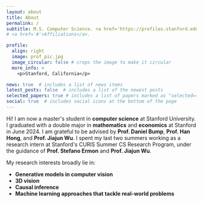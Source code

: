 ```yaml
---
layout: about
title: About
permalink: /
subtitle: M.S. Computer Science. <a href='https://profiles.stanford.edu/linan-zhao'>Stanford University</a>. Expected Graduation -- June 2025. <br>B.A.S. Mathematics. B.A.S. Economics with Honors. <a href='https://profiles.stanford.edu/linan-zhao'>Stanford University</a>. <br>frankz24 [at] stanford [dot] edu
# <a href='#'>Affiliations</a>.

profile:
  align: right
  image: prof_pic.jpg
  image_circular: false # crops the image to make it circular
  more_info: >
    <p>Stanford, California</p>

news: true  # includes a list of news items
latest_posts: false  # includes a list of the newest posts
selected_papers: true # includes a list of papers marked as "selected={true}"
social: true  # includes social icons at the bottom of the page
---
```


Hi! I am now a master's student in <b>computer science</b> at Stanford University. I graduated with a double major in <b>mathematics</b> and <b>economics</b> at Stanford in June 2024. I am grateful to be advised by <b>Prof. Daniel Bump</b>, <b>Prof. Han Hong</b>, and <b>Prof. Jiajun Wu</b>. I spent my last two summers working as a research intern at Stanford's CURIS Summer CS Research Program, under the guidance of <b>Prof. Stefano Ermon</b> and <b>Prof. Jiajun Wu</b>. 

My research interests broadly lie in:
<ul>
  <li><b>Generative models in computer vision</b></li>
  <li><b>3D vision</b></li>
  <li><b>Causal inference</b></li>
  <li><b>Machine learning approaches that tackle real-world problems</b></li>
</ul>